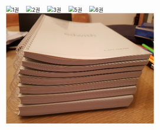<img src="https://github.com/DustinYook/Course_BoostCourse-BE/blob/master/image/1%EA%B6%8C.jpg" alt="1권" width="300px" height="400px">&nbsp;&nbsp;&nbsp;&nbsp;&nbsp;<img src="https://github.com/DustinYook/Course_BoostCourse-BE/blob/master/image/2%EA%B6%8C.jpg" alt="2권" width="300px" height="400px">&nbsp;&nbsp;&nbsp;&nbsp;&nbsp;<img src="https://github.com/DustinYook/Course_BoostCourse-BE/blob/master/image/3%EA%B6%8C.jpg" alt="3권" width="300px" height="400px">&nbsp;&nbsp;&nbsp;&nbsp;&nbsp;<img src="https://github.com/DustinYook/Course_BoostCourse-BE/blob/master/image/5%EA%B6%8C.jpg" alt="5권" width="300px" height="400px">&nbsp;&nbsp;&nbsp;&nbsp;&nbsp;<img src="https://github.com/DustinYook/Course_BoostCourse-BE/blob/master/image/6%EA%B6%8C.jpg" alt="6권" width="300px" height="400px">&nbsp;&nbsp;&nbsp;&nbsp;&nbsp;<img src="https://github.com/DustinYook/Course_BoostCourse-BE/blob/master/image/%EC%A0%84%EC%B2%B4.jpg" alt="전체" width="400px" height="300px">


